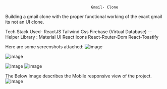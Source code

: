                                           Gmail- Clone
Building a gmail clone with the proper functional working of the exact gmail its not an UI clone.

Tech Stack Used-
      ReactJS
      Tailwind Css
      Firebase (Virtual Database)
-- Helper Library :
      Material UI
      React Icons
      React-Router-Dom
      React-Toastify


Here are some screenshots attached:
![image](https://github.com/sakettt07/Gmail-Look-Alike/assets/127855345/ca534991-7378-4f3f-92f8-a5eece065e29)

![image](https://github.com/sakettt07/Gmail-Look-Alike/assets/127855345/1d6deb2e-700d-4f5a-8f53-253af8ef935a)

![image](https://github.com/sakettt07/Gmail-Look-Alike/assets/127855345/ea809fbf-a034-4993-b9f0-21f5dffd4a8b)
![image](https://github.com/sakettt07/Gmail-Look-Alike/assets/127855345/bcf83e4a-44c8-4d72-88a3-829371949291)


The Below Image describes the Mobile responsive view of the project.
![image](https://github.com/sakettt07/Gmail-Look-Alike/assets/127855345/5011ec09-d6d9-4b23-9ab5-fdda0d72e9b4)


